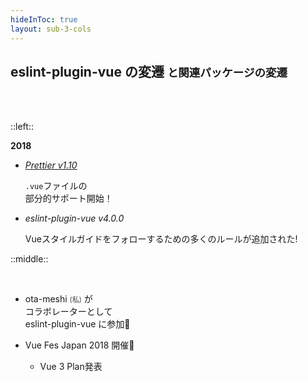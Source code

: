 ```yaml
---
hideInToc: true
layout: sub-3-cols
---
```


## eslint-plugin-vue の変遷 <small>と関連パッケージの変遷</small>

<br><br>

::left::

**2018**

- [_Prettier v1.10_](https://prettier.io/blog/2018/01/10/1.10.0.html)

  `.vue`ファイルの<br>部分的サポート開始！

- _eslint-plugin-vue v4.0.0_

  Vueスタイルガイドをフォローするための多くのルールが追加された!

::middle::

<v-click>

<p><br></p>

- ota-meshi <span style="font-size: 80%;opacity: 0.8;">(私)</span> が<br>コラボレーターとして<br> eslint-plugin-vue に参加🎉

- Vue Fes Japan 2018 開催🎉
  - Vue 3 Plan発表

</v-click>
